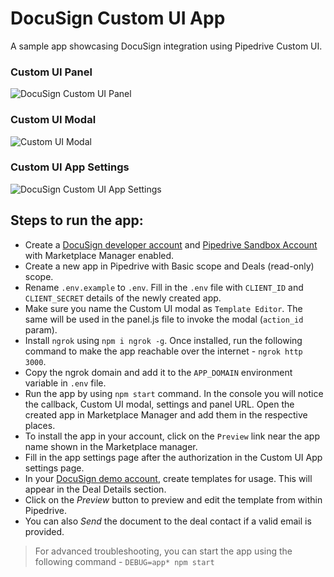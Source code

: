 # DocuSign Custom UI App

A sample app showcasing DocuSign integration using Pipedrive Custom UI.

### Custom UI Panel

![DocuSign Custom UI Panel](https://user-images.githubusercontent.com/19341550/186169010-6c337710-f89b-4baa-b25f-c889c8972ea7.png)

### Custom UI Modal

![Custom UI Modal](https://user-images.githubusercontent.com/19341550/186170582-7da68926-baa9-4abe-93dd-a2b33b801d52.png)

### Custom UI App Settings

![DocuSign Custom UI App Settings](https://user-images.githubusercontent.com/19341550/186170594-9ebab884-68cb-4188-8d7b-17c24242cbc2.png)

## Steps to run the app:

- Create a [DocuSign developer account](https://developers.docusign.com/platform/account/) and [Pipedrive Sandbox Account](https://developers.pipedrive.com/start-here) with Marketplace Manager enabled.
- Create a new app in Pipedrive with Basic scope and Deals (read-only) scope.
- Rename `.env.example` to `.env`. Fill in the `.env` file with `CLIENT_ID` and `CLIENT_SECRET` details of the newly created app.
- Make sure you name the Custom UI modal as `Template Editor`. The same will be used in the panel.js file to invoke the modal (`action_id` param).
- Install `ngrok` using `npm i ngrok -g`. Once installed, run the following command to make the app reachable over the internet - `ngrok http 3000`.
- Copy the ngrok domain and add it to the `APP_DOMAIN` environment variable in `.env` file.
- Run the app by using `npm start` command. In the console you will notice the callback, Custom UI modal, settings and panel URL. Open the created app in Marketplace Manager and add them in the respective places.
- To install the app in your account, click on the `Preview` link near the app name shown in the Marketplace manager.
- Fill in the app settings page after the authorization in the Custom UI App settings page.
- In your [DocuSign demo account](https://admindemo.docusign.com/), create templates for usage. This will appear in the Deal Details section.
- Click on the _Preview_ button to preview and edit the template from within Pipedrive.
- You can also _Send_ the document to the deal contact if a valid email is provided.

> For advanced troubleshooting, you can start the app using the following command - `DEBUG=app* npm start`
